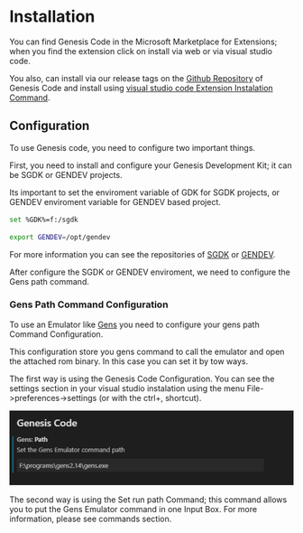 # Installation

 You can find Genesis Code in the Microsoft Marketplace for Extensions; when you find the extension click on install via web or via visual studio code.

 You also, can install via our release tags on the [Github Repository](https://github.com/zerasul/genesis-code) of Genesis Code and install using [visual studio code Extension Instalation Command](https://vscode-docs.readthedocs.io/en/stable/extensions/install-extension/).

## Configuration

 To use Genesis code, you need to configure two important things.

 First, you need to install and configure your Genesis Development Kit; it can be SGDK or GENDEV projects.

 Its important to set the enviroment variable of GDK for SGDK projects, or GENDEV enviroment variable for GENDEV based project.

```bash
set %GDK%=f:/sgdk
```

```bash
export GENDEV=/opt/gendev
```

For more information you can see the repositories of [SGDK](https://github.com/Stephane-D/SGDK) or [GENDEV](https://github.com/kubilus1/gendev).

After configure the SGDK or GENDEV enviroment, we need to configure the Gens path command.

### Gens Path Command Configuration

To use an Emulator like [Gens](http://gens.me/) you need to configure your gens path Command Configuration.

This configuration store you gens command to call the emulator and open the attached rom binary. In this case you can set it by tow ways.

The first way is using the Genesis Code Configuration. You can see the settings section in your visual studio instalation using the menu File->preferences->settings (or with the ctrl+, shortcut).

![Genesiscodeconfiguration](img/genscodesettings.png)

The second way is using the Set run path Command; this command allows you to put the Gens Emulator command in one Input Box. For more information, please see commands section.
